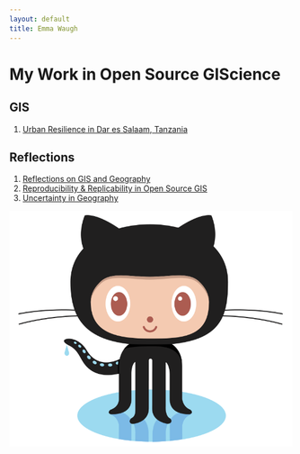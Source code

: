 ```yaml
---
layout: default
title: Emma Waugh
---
```


# My Work in Open Source GIScience

## GIS

1. [Urban Resilience in Dar es Salaam, Tanzania](dar-report/report.md)

## Reflections

1. [Reflections on GIS and Geography](reflections-gis-geography.md)
2. [Reproducibility & Replicability in Open Source GIS](reproducibility-replicability-osgis.md)
3. [Uncertainty in Geography](uncertainty-geography.md)

[![GitHub Logo](assets/Octocat.png)](https://github.io)
